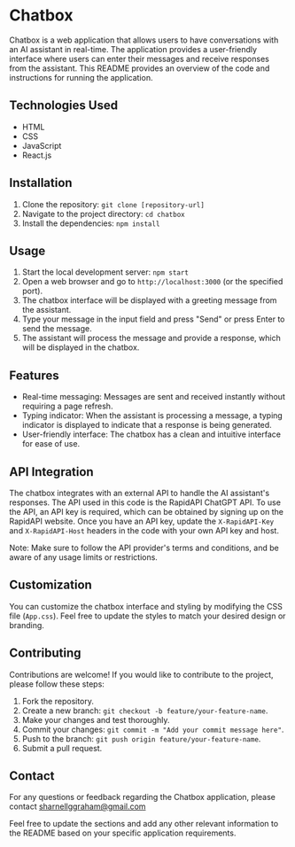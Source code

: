 # Chatbox

Chatbox is a web application that allows users to have conversations with an AI assistant in real-time. The application provides a user-friendly interface where users can enter their messages and receive responses from the assistant. This README provides an overview of the code and instructions for running the application.

## Technologies Used

- HTML
- CSS
- JavaScript
- React.js

## Installation

1. Clone the repository: `git clone [repository-url]`
2. Navigate to the project directory: `cd chatbox`
3. Install the dependencies: `npm install`

## Usage

1. Start the local development server: `npm start`
2. Open a web browser and go to `http://localhost:3000` (or the specified port).
3. The chatbox interface will be displayed with a greeting message from the assistant.
4. Type your message in the input field and press "Send" or press Enter to send the message.
5. The assistant will process the message and provide a response, which will be displayed in the chatbox.

## Features

- Real-time messaging: Messages are sent and received instantly without requiring a page refresh.
- Typing indicator: When the assistant is processing a message, a typing indicator is displayed to indicate that a response is being generated.
- User-friendly interface: The chatbox has a clean and intuitive interface for ease of use.

## API Integration

The chatbox integrates with an external API to handle the AI assistant's responses. The API used in this code is the RapidAPI ChatGPT API. To use the API, an API key is required, which can be obtained by signing up on the RapidAPI website. Once you have an API key, update the `X-RapidAPI-Key` and `X-RapidAPI-Host` headers in the code with your own API key and host.

Note: Make sure to follow the API provider's terms and conditions, and be aware of any usage limits or restrictions.

## Customization

You can customize the chatbox interface and styling by modifying the CSS file (`App.css`). Feel free to update the styles to match your desired design or branding.

## Contributing

Contributions are welcome! If you would like to contribute to the project, please follow these steps:

1. Fork the repository.
2. Create a new branch: `git checkout -b feature/your-feature-name`.
3. Make your changes and test thoroughly.
4. Commit your changes: `git commit -m "Add your commit message here"`.
5. Push to the branch: `git push origin feature/your-feature-name`.
6. Submit a pull request.



## Contact

For any questions or feedback regarding the Chatbox application, please contact sharnellggraham@gmail.com 

Feel free to update the sections and add any other relevant information to the README based on your specific application requirements.
